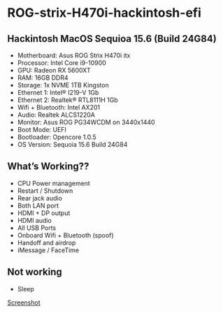 # ROG-strix-H470i-hackintosh-efi

## Hackintosh MacOS Sequioa 15.6 (Build 24G84)
- Motherboard: Asus ROG Strix H470i itx
- Processor: Intel Core i9-10900
- GPU: Radeon RX 5600XT
- RAM: 16GB DDR4 
- Storage: 1x NVME 1TB Kingston
- Ethernet 1: Intel® I219-V 1Gb 
- Ethernet 2: Realtek® RTL8111H 1Gb
- Wifi + Bluetooth: Intel AX201
- Audio: Realtek ALCS1220A
- Monitor: Asus ROG PG34WCDM on 3440x1440
- Boot Mode: UEFI
- Bootloader: Opencore 1.0.5
- OS Version: Sequoia 15.6 Build 24G84

## What’s Working??
- CPU Power management
- Restart / Shutdown
- Rear jack audio
- Both LAN port
- HDMI + DP output
- HDMI audio
- All USB Ports
- Onboard Wifi + Bluetooth (spoof)
- Handoff and airdrop
- iMessage / FaceTime

## Not working
- Sleep

[Screenshot](Screenshot.png)

